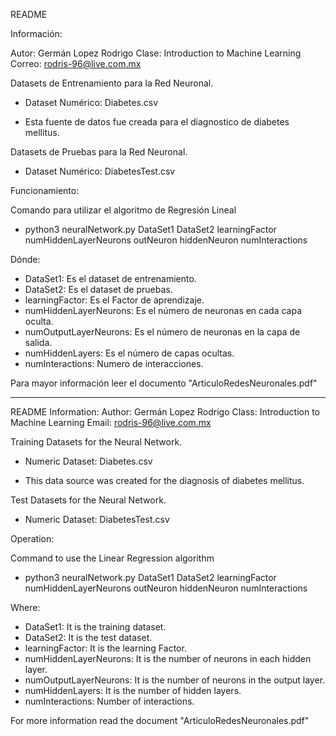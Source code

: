 README

Información:

Autor: Germán Lopez Rodrigo
Clase: Introduction to Machine Learning
Correo: rodris-96@live.com.mx

Datasets de Entrenamiento para la Red Neuronal.
* Dataset Numérico: Diabetes.csv
 - Esta fuente de datos fue creada para el diagnostico de diabetes mellitus.

Datasets de Pruebas para la Red Neuronal.
* Dataset Numérico: DiabetesTest.csv


Funcionamiento:

Comando para utilizar el algoritmo de Regresión Lineal

- python3 neuralNetwork.py DataSet1 DataSet2 learningFactor numHiddenLayerNeurons outNeuron hiddenNeuron numInteractions

Dónde:
* DataSet1: Es el dataset de entrenamiento.
* DataSet2: Es el dataset de pruebas.
* learningFactor: Es el Factor de aprendizaje.
* numHiddenLayerNeurons: Es el número de neuronas en cada capa oculta.
* numOutputLayerNeurons: Es el número de neuronas en la capa de salida.
* numHiddenLayers: Es el número de capas ocultas.
* numInteractions: Numero de interacciones.


Para mayor información leer el documento "ArticuloRedesNeuronales.pdf"


---------------------------------------------------------------------------------------------------------------------
README 
Information: 
Author: Germán Lopez Rodrigo 
Class: Introduction to Machine Learning 
Email: rodris-96@live.com.mx 

Training Datasets for the Neural Network. 
* Numeric Dataset: Diabetes.csv 
 - This data source was created for the diagnosis of diabetes mellitus. 

Test Datasets for the Neural Network. 
* Numeric Dataset: DiabetesTest.csv 

Operation: 

Command to use the Linear Regression algorithm 

- python3 neuralNetwork.py DataSet1 DataSet2 learningFactor numHiddenLayerNeurons outNeuron hiddenNeuron numInteractions 

Where: 
* DataSet1: It is the training dataset. 
* DataSet2: It is the test dataset. 
* learningFactor: It is the learning Factor. 
* numHiddenLayerNeurons: It is the number of neurons in each hidden layer. 
* numOutputLayerNeurons: It is the number of neurons in the output layer. 
* numHiddenLayers: It is the number of hidden layers. 
* numInteractions: Number of interactions. 


For more information read the document "ArticuloRedesNeuronales.pdf"  